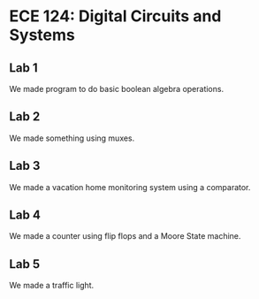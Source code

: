 # ECE 124: Digital Circuits and Systems

## Lab 1
We made program to do basic boolean algebra operations. 

## Lab 2
We made something using muxes. 

## Lab 3
We made a vacation home monitoring system using a comparator.

## Lab 4
We made a counter using flip flops and a Moore State machine.

## Lab 5
We made a traffic light.
